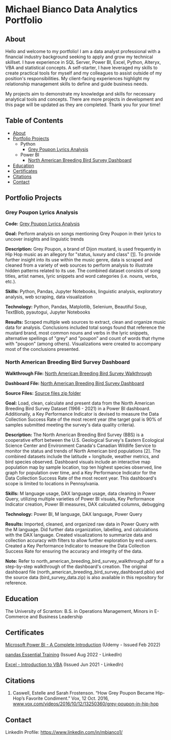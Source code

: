 # Michael Bianco Data Analytics Portfolio
## About
Hello and welcome to my portfolio! I am a data analyst professional with a financial industry background seeking to apply and grow my technical skillset. I have experience in SQL Server, Power BI, Excel, Python, Alteryx, VBA and statistical concepts. A self-starter, I have leveraged my skills to create practical tools for myself and my colleagues to assist outside of my position's responsibilities. My client-facing experiences highlight my relationship management skills to define and guide business needs.
	
My projects aim to demonstrate my knowledge and skills for necessary analytical tools and concepts. There are more projects in development and this page will be updated as they are completed. Thank you for your time!
## Table of Contents
* [About](https://github.com/Michael-Bianco-Portfolio/Data-Analytics-Portfolio/tree/main?tab=readme-ov-file#about)
* [Portfolio Projects](https://github.com/Michael-Bianco-Portfolio/Data-Analytics-Portfolio/tree/main?tab=readme-ov-file#portfolio-projects)
    * Python
        * [Grey Poupon Lyrics Analysis](https://github.com/Michael-Bianco-Portfolio/Data-Analytics-Portfolio/tree/main?tab=readme-ov-file#grey-poupon-lyrics-analysis)
    * Power BI
        * [North American Breeding Bird Survey Dashboard]()
 * [Education](https://github.com/Michael-Bianco-Portfolio/Data-Analytics-Portfolio/tree/main?tab=readme-ov-file#education)
 * [Certificates](https://github.com/Michael-Bianco-Portfolio/Data-Analytics-Portfolio/tree/main?tab=readme-ov-file#certificates)
 * [Citations](https://github.com/Michael-Bianco-Portfolio/Data-Analytics-Portfolio/tree/main?tab=readme-ov-file#citations)
 * [Contact](https://github.com/Michael-Bianco-Portfolio/Data-Analytics-Portfolio/tree/main?tab=readme-ov-file#contact)
## Portfolio Projects
### Grey Poupon Lyrics Analysis
**Code:** [Grey Poupon Lyrics Analysis](https://github.com/Michael-Bianco-Portfolio/Data-Analytics-Portfolio/blob/main/grey_poupon_lyrics_analysis.ipynb)

**Goal:** Perform analysis on songs mentioning Grey Poupon in their lyrics to uncover insights and linguistic trends

**Description:** Grey Poupon, a brand of Dijon mustard, is used frequently in Hip Hop music as an allegory for "status, luxury and class" [[1]](https://github.com/Michael-Bianco-Portfolio/Data-Analytics-Portfolio/tree/main?tab=readme-ov-file#citations). To provide further insight into its use within the music genre, data is scraped and cleaned from a variety of web sources to perform analysis to illustrate hidden patterns related to its use. The combined dataset consists of song titles, artist names, lyric snippets and word categories (i.e. nouns, verbs, etc.).

**Skills:** Python, Pandas, Jupyter Notebooks, linguistic analysis, exploratory analysis, web scraping, data visualization

**Technology:** Python, Pandas, Matplotlib, Selenium, Beautiful Soup, TextBlob, pyautogui, Jupyter Notebooks

**Results:** Scraped multiple web sources to extract, clean and organize music data for analysis. Conclusions included total songs found that reference the mustard brand, most common nouns and verbs in the lyric snippets, alternative spellings of "grey" and "poupon" and count of words that rhyme with "poupon" (among others). Visualizations were created to accompany most of the conclusions presented.
### North American Breeding Bird Survey Dashboard
**Walkthrough File:** [North American Breeding Bird Survey Walkthrough]()

**Dashboard File:** [North American Breeding Bird Survey Dashboard]()

**Source Files:** [Source files zip folder]()

**Goal:** Load, clean, calculate and present data from the North American Breeding Bird Survey Dataset (1966 - 2021) in a Power BI dashboard. Additionally, a Key Performance Indicator is devised to measure the Data Collection Success Rate of the most recent year (the target goal is 90% of samples submitted meeting the survey's data quality criteria).

**Description:** The North American Breeding Bird Survey (BBS) is a cooperative effort between the U.S. Geological Survey's Eastern Ecological Science Center and Environment Canada's Canadian Wildlife Service to monitor the status and trends of North American bird populations [2]. The combined datasets include the latitude + longitude, weather metrics, and bird species observed. Dashboard visuals include an interactive map population map by sample location, top ten highest species observed, line graph for population over time, and a Key Performance Indicator for the Data Collection Success Rate of the most recent year. This dashboard's scope is limited to locations in Pennsylvania.

**Skills:** M language usage, DAX language usage, data cleaning in Power Query, utilizing multiple varieties of Power BI visuals, Key Performance Indicator creation, Power BI measures, DAX calculated columns, debugging

**Technology:** Power BI, M language, DAX language, Power Query

**Results:** Imported, cleaned, and organized raw data in Power Query with the M language. Did further data organization, labelling, and calculations with the DAX language. Created visualizations to summarize data and collection accuracy with filters to allow further exploration by end users. Created a Key Performance Indicator to measure the Data Collection Success Rate for ensuring the accuracy and integrity of the data.

**Note:** Refer to north_american_breeding_bird_survey_walkthrough.pdf for a step-by-step walkthrough of the dashboard's creation. The original dashboard file (north_american_breeding_bird_survey_dashboard.pbix) and the source data (bird_survey_data.zip) is also available in this repository for reference.
## Education
The University of Scranton: B.S. in Operations Management, Minors in E-Commerce and Business Leadership
## Certificates
[Microsoft Power BI - A Complete Introduction](https://www.udemy.com/certificate/UC-cb8ee79f-abdb-4790-b678-e8b646ed324f/) (Udemy - Issued Feb 2022)

[pandas Essential Training](https://www.linkedin.com/learning/certificates/42160b4137a91c6f0ce2331b576adfef9394f2a6414c5ed02d76183974ea0813) (Issued Aug 2022 - LinkedIn)

[Excel - Introduction to VBA](https://www.linkedin.com/learning/certificates/448a1a3fb4fc11b4aee66d519f9fbc10ff92c09bb60abfdd5e23ecbfaaaf2be1) (Issued Jun 2021 - LinkedIn)
## Citations
1. Caswell, Estelle and Sarah Frostenson. “How Grey Poupon Became Hip-Hop’s Favorite Condiment.” Vox, 12 Oct. 2016, www.vox.com/videos/2016/10/12/13250360/grey-poupon-in-hip-hop
## Contact
LinkedIn Profile: https://www.linkedin.com/in/mbianco1/
